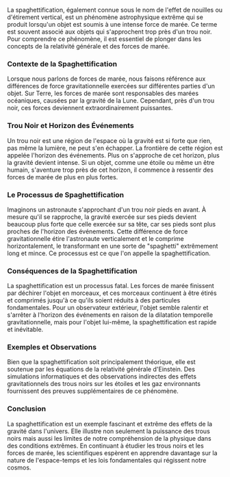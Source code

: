 La spaghettification, également connue sous le nom de l'effet de nouilles ou d'étirement vertical, est un phénomène astrophysique extrême qui se produit lorsqu'un objet est soumis à une intense force de marée. Ce terme est souvent associé aux objets qui s'approchent trop près d'un trou noir. Pour comprendre ce phénomène, il est essentiel de plonger dans les concepts de la relativité générale et des forces de marée.

### Contexte de la Spaghettification

Lorsque nous parlons de forces de marée, nous faisons référence aux différences de force gravitationnelle exercées sur différentes parties d'un objet. Sur Terre, les forces de marée sont responsables des marées océaniques, causées par la gravité de la Lune. Cependant, près d'un trou noir, ces forces deviennent extraordinairement puissantes.

### Trou Noir et Horizon des Événements

Un trou noir est une région de l'espace où la gravité est si forte que rien, pas même la lumière, ne peut s'en échapper. La frontière de cette région est appelée l'horizon des événements. Plus on s'approche de cet horizon, plus la gravité devient intense. Si un objet, comme une étoile ou même un être humain, s'aventure trop près de cet horizon, il commence à ressentir des forces de marée de plus en plus fortes.

### Le Processus de Spaghettification

Imaginons un astronaute s'approchant d'un trou noir pieds en avant. À mesure qu'il se rapproche, la gravité exercée sur ses pieds devient beaucoup plus forte que celle exercée sur sa tête, car ses pieds sont plus proches de l'horizon des événements. Cette différence de force gravitationnelle étire l'astronaute verticalement et le comprime horizontalement, le transformant en une sorte de "spaghetti" extrêmement long et mince. Ce processus est ce que l'on appelle la spaghettification.

### Conséquences de la Spaghettification

La spaghettification est un processus fatal. Les forces de marée finissent par déchirer l'objet en morceaux, et ces morceaux continuent à être étirés et comprimés jusqu'à ce qu'ils soient réduits à des particules fondamentales. Pour un observateur extérieur, l'objet semble ralentir et s'arrêter à l'horizon des événements en raison de la dilatation temporelle gravitationnelle, mais pour l'objet lui-même, la spaghettification est rapide et inévitable.

### Exemples et Observations

Bien que la spaghettification soit principalement théorique, elle est soutenue par les équations de la relativité générale d'Einstein. Des simulations informatiques et des observations indirectes des effets gravitationnels des trous noirs sur les étoiles et les gaz environnants fournissent des preuves supplémentaires de ce phénomène.

### Conclusion

La spaghettification est un exemple fascinant et extrême des effets de la gravité dans l'univers. Elle illustre non seulement la puissance des trous noirs mais aussi les limites de notre compréhension de la physique dans des conditions extrêmes. En continuant à étudier les trous noirs et les forces de marée, les scientifiques espèrent en apprendre davantage sur la nature de l'espace-temps et les lois fondamentales qui régissent notre cosmos.